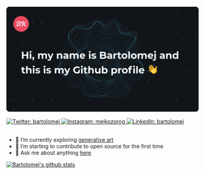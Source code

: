 [<img width="600" src="./website-banner.png" />](https://bartolomej.site)

<a href="https://twitter.com/mejkoz">
    <img alt="Twitter: bartolomej" src="https://img.shields.io/twitter/follow/mejkoz.svg?style=flat-square&logo=TWITTER&logoColor=FFFFFF&labelColor=00aced&logoWidth=20&color=lightgray" target="_blank" />
  </a>
  <a href="https://www.instagram.com/mejkozorog/" aria-label="Follow Bartolomej on Instagram">
    <img alt="Instagram: mejkozorog" src="https://img.shields.io/badge/@mejkozorog-E4405F.svg?style=flat-square&logo=INSTAGRAM&labelColor=000&logoWidth=20" target="_blank" />
  </a>
  <a href="https://www.linkedin.com/in/bartolomej/" aria-label="Connect with Bartolomej Kozorog on LinkedIn">
    <img alt="LinkedIn: bartolomej" src="https://img.shields.io/badge/connect-0077b5.svg?style=flat-square&logo=LINKEDIN&labelColor=000&logoWidth=20" target="_blank" />
  </a>

<br />
<br />

- 🔭 I’m currently exploring [generative art](https://bartolomej.github.io/generative-art/)
- 🌱 I’m starting to contribute to open source for the first time
- 💬 Ask me about anything [here](https://github.com/bartolomej/bartolomej/issues)

[![Bartolomej's github stats](https://github-readme-stats.anuraghazra1.vercel.app/api?username=bartolomej&title_color=e8495e&bg_color=16161f&text_color=abacbf)](https://github.com/anuraghazra/github-readme-stats)
